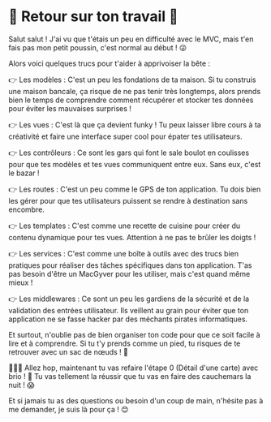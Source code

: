 # 🎉 Retour sur ton travail 🎉

Salut salut ! J'ai vu que t'étais un peu en difficulté avec le MVC, mais t'en fais pas mon petit poussin, c'est normal au début ! 😜

Alors voici quelques trucs pour t'aider à apprivoiser la bête :

👉 Les modèles : C'est un peu les fondations de ta maison. Si tu construis une maison bancale, ça risque de ne pas tenir très longtemps, alors prends bien le temps de comprendre comment récupérer et stocker tes données pour éviter les mauvaises surprises !

👉 Les vues : C'est là que ça devient funky ! Tu peux laisser libre cours à ta créativité et faire une interface super cool pour épater tes utilisateurs.

👉 Les contrôleurs : Ce sont les gars qui font le sale boulot en coulisses pour que tes modèles et tes vues communiquent entre eux. Sans eux, c'est le bazar !

👉 Les routes : C'est un peu comme le GPS de ton application. Tu dois bien les gérer pour que tes utilisateurs puissent se rendre à destination sans encombre.

👉 Les templates : C'est comme une recette de cuisine pour créer du contenu dynamique pour tes vues. Attention à ne pas te brûler les doigts !

👉 Les services : C'est comme une boîte à outils avec des trucs bien pratiques pour réaliser des tâches spécifiques dans ton application. T'as pas besoin d'être un MacGyver pour les utiliser, mais c'est quand même mieux !

👉 Les middlewares : Ce sont un peu les gardiens de la sécurité et de la validation des entrées utilisateur. Ils veillent au grain pour éviter que ton application ne se fasse hacker par des méchants pirates informatiques.

Et surtout, n'oublie pas de bien organiser ton code pour que ce soit facile à lire et à comprendre. Si tu t'y prends comme un pied, tu risques de te retrouver avec un sac de nœuds ! 🧐

👮🏻‍♂️ Allez hop, maintenant tu vas refaire l'étape 0 (Détail d'une carte) avec brio ! 💪 Tu vas tellement la réussir que tu vas en faire des cauchemars la nuit ! 😱

Et si jamais tu as des questions ou besoin d'un coup de main, n'hésite pas à me demander, je suis là pour ça ! 😊